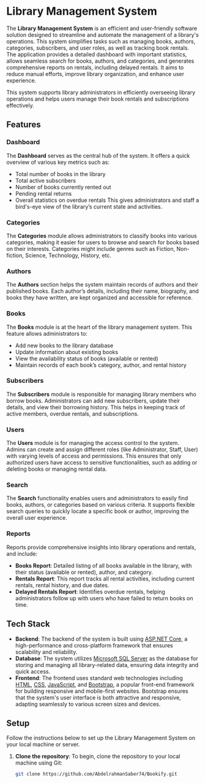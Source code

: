 # Library Management System

The **Library Management System** is an efficient and user-friendly software solution designed to streamline and automate the management of a library's operations. This system simplifies tasks such as managing books, authors, categories, subscribers, and user roles, as well as tracking book rentals. The application provides a detailed dashboard with important statistics, allows seamless search for books, authors, and categories, and generates comprehensive reports on rentals, including delayed rentals. It aims to reduce manual efforts, improve library organization, and enhance user experience.

This system supports library administrators in efficiently overseeing library operations and helps users manage their book rentals and subscriptions effectively.

## Features

### **Dashboard**
The **Dashboard** serves as the central hub of the system. It offers a quick overview of various key metrics such as:
- Total number of books in the library
- Total active subscribers
- Number of books currently rented out
- Pending rental returns
- Overall statistics on overdue rentals
This gives administrators and staff a bird's-eye view of the library’s current state and activities.

### **Categories**
The **Categories** module allows administrators to classify books into various categories, making it easier for users to browse and search for books based on their interests. Categories might include genres such as Fiction, Non-fiction, Science, Technology, History, etc.

### **Authors**
The **Authors** section helps the system maintain records of authors and their published books. Each author’s details, including their name, biography, and books they have written, are kept organized and accessible for reference.

### **Books**
The **Books** module is at the heart of the library management system. This feature allows administrators to:
- Add new books to the library database
- Update information about existing books
- View the availability status of books (available or rented)
- Maintain records of each book’s category, author, and rental history

### **Subscribers**
The **Subscribers** module is responsible for managing library members who borrow books. Administrators can add new subscribers, update their details, and view their borrowing history. This helps in keeping track of active members, overdue rentals, and subscriptions.

### **Users**
The **Users** module is for managing the access control to the system. Admins can create and assign different roles (like Administrator, Staff, User) with varying levels of access and permissions. This ensures that only authorized users have access to sensitive functionalities, such as adding or deleting books or managing rental data.

### **Search**
The **Search** functionality enables users and administrators to easily find books, authors, or categories based on various criteria. It supports flexible search queries to quickly locate a specific book or author, improving the overall user experience.

### **Reports**
Reports provide comprehensive insights into library operations and rentals, and include:
- **Books Report**: Detailed listing of all books available in the library, with their status (available or rented), author, and category.
- **Rentals Report**: This report tracks all rental activities, including current rentals, rental history, and due dates.
- **Delayed Rentals Report**: Identifies overdue rentals, helping administrators follow up with users who have failed to return books on time.

## Tech Stack

- **Backend**: The backend of the system is built using [ASP.NET Core](https://dotnet.microsoft.com/en-us/learn/aspnet), a high-performance and cross-platform framework that ensures scalability and reliability.
- **Database**: The system utilizes [Microsoft SQL Server](https://www.microsoft.com/en-us/sql-server) as the database for storing and managing all library-related data, ensuring data integrity and quick access.
- **Frontend**: The frontend uses standard web technologies including [HTML](https://developer.mozilla.org/en-US/docs/Web/HTML), [CSS](https://developer.mozilla.org/en-US/docs/Web/CSS), [JavaScript](https://developer.mozilla.org/en-US/docs/Web/JavaScript), and [Bootstrap](https://getbootstrap.com/), a popular front-end framework for building responsive and mobile-first websites. Bootstrap ensures that the system's user interface is both attractive and responsive, adapting seamlessly to various screen sizes and devices.

## Setup

Follow the instructions below to set up the Library Management System on your local machine or server.

1. **Clone the repository**:
   To begin, clone the repository to your local machine using Git:
   ```bash
   git clone https://github.com/AbdelrahmanSaber74/Bookify.git
